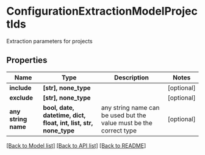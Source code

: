 # ConfigurationExtractionModelProjectIds

Extraction parameters for projects

## Properties
Name | Type | Description | Notes
------------ | ------------- | ------------- | -------------
**include** | **[str], none_type** |  | [optional] 
**exclude** | **[str], none_type** |  | [optional] 
**any string name** | **bool, date, datetime, dict, float, int, list, str, none_type** | any string name can be used but the value must be the correct type | [optional]

[[Back to Model list]](../README.md#documentation-for-models) [[Back to API list]](../README.md#documentation-for-api-endpoints) [[Back to README]](../README.md)


